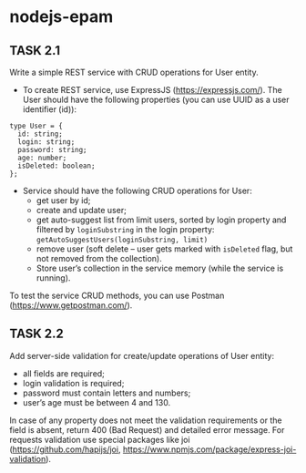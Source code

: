 # nodejs-epam

## TASK 2.1

Write a simple REST service with CRUD operations for User entity.

- To create REST service, use ExpressJS (https://expressjs.com/). The User should have the following properties (you can use UUID as a user identifier (id)):

```
type User = {
  id: string;
  login: string;
  password: string;
  age: number;
  isDeleted: boolean;
};
```

- Service should have the following CRUD operations for User:
  - get user by id;
  - create and update user;
  - get auto-suggest list from limit users, sorted by login property and filtered by `loginSubstring` in the login property: `getAutoSuggestUsers(loginSubstring, limit)`
  - remove user (soft delete – user gets marked with `isDeleted` flag, but not removed from the collection).
  - Store user’s collection in the service memory (while the service is running).

To test the service CRUD methods, you can use Postman (https://www.getpostman.com/).

## TASK 2.2

Add server-side validation for create/update operations of User entity:

- all fields are required;
- login validation is required;
- password must contain letters and numbers;
- user’s age must be between 4 and 130.

In case of any property does not meet the validation requirements or the field is absent, return 400 (Bad Request) and detailed error message.
For requests validation use special packages like joi (https://github.com/hapijs/joi, https://www.npmjs.com/package/express-joi-validation).
